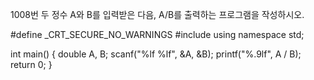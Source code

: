 1008번
두 정수 A와 B를 입력받은 다음, A/B를 출력하는 프로그램을 작성하시오.



#define _CRT_SECURE_NO_WARNINGS
#include <iostream>
using namespace std;

int main() {
	double A, B;
	scanf("%lf %lf", &A, &B);
	printf("%.9lf", A / B);
	return 0;
}
